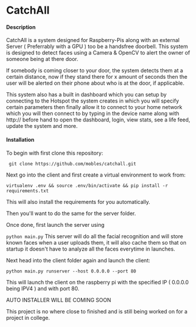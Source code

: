 # CatchAll


#### Description
CatchAll is a system designed for Raspberry-Pis along with an external Server ( Preferrably with a GPU ) too be a handsfree doorbell. This system is designed to detect faces using a Camera & OpenCV to alert the owner of someone being at there door.

If somebody is coming closer to your door, the system detects them at a certain distance, now if they stand there for x amount of seconds then the user will be alerted on their phone about who is at the door, if applicable.

This system also has a built in dashboard which you can setup by connecting to the Hotspot the system creates in which you will specify certain parameters then finally allow it to connect to your home network which you will then connect to by typing in the device name along with http:// before hand to open the dashboard, login, view stats, see a life feed, update the system and more.

#### Installation

To begin with first clone this repository:

` git clone https://github.com/mobles/catchall.git`

Next go into the client and first create a virtual environment to work from:

`virtualenv .env && source .env/bin/activate && pip install -r requirements.txt`

This will also install the requirements for you automatically.

Then you'll want to do the same for the server folder.

Once done, first launch the server using

`python main.py`
This server will do all the facial recognition and will store known faces when a user uploads them, it will also cache them so that on startup it doesn't have to analyze all the faces everytime in launches.

Next head into the client folder again and launch the client:

`python main.py runserver --host 0.0.0.0 --port 80`

This will launch the client on the raspberry pi with the specified IP ( 0.0.0.0 being IPV4 ) and with port 80.


AUTO INSTALLER WILL BE COMING SOON

This project is no where close to finished and is still being worked on for a project in college.
